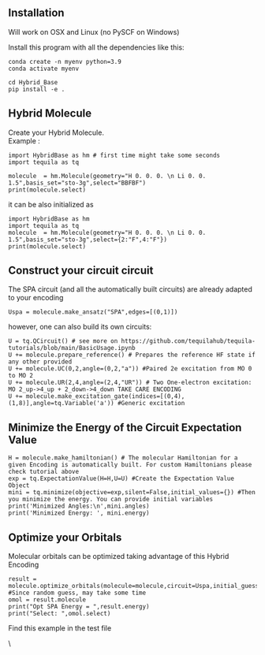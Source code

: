 ## Installation
Will work on OSX and Linux (no PySCF on Windows)

Install this program with all the dependencies like this:

```
conda create -n myenv python=3.9
conda activate myenv

cd Hybrid_Base
pip install -e .
```

## Hybrid Molecule
Create your Hybrid Molecule. \
Example :

```
import HybridBase as hm # first time might take some seconds
import tequila as tq

molecule  = hm.Molecule(geometry="H 0. 0. 0. \n Li 0. 0. 1.5",basis_set="sto-3g",select="BBFBF")
print(molecule.select)
```

it can be also initialized as

```
import HybridBase as hm
import tequila as tq
molecule  = hm.Molecule(geometry="H 0. 0. 0. \n Li 0. 0. 1.5",basis_set="sto-3g",select={2:"F",4:"F"})
print(molecule.select)
```

## Construct your circuit circuit
The SPA circuit (and all the automatically built circuits) are already adapted to your encoding

```
Uspa = molecule.make_ansatz("SPA",edges=[(0,1)])
```
however, one can also  build its own circuits:

```
U = tq.QCircuit() # see more on https://github.com/tequilahub/tequila-tutorials/blob/main/BasicUsage.ipynb
U += molecule.prepare_reference() # Prepares the reference HF state if any other provided
U += molecule.UC(0,2,angle=(0,2,"a")) #Paired 2e excitation from MO 0 to MO 2
U += molecule.UR(2,4,angle=(2,4,"UR")) # Two One-electron excitation: MO 2_up->4_up + 2_down->4_down TAKE CARE ENCODING
U += molecule.make_excitation_gate(indices=[(0,4),(1,8)],angle=tq.Variable('a')) #Generic excitation

```
## Minimize the Energy of the Circuit Expectation Value

```
H = molecule.make_hamiltonian() # The molecular Hamiltonian for a given Encoding is automatically built. For custom Hamiltonians please check tutorial above
exp = tq.ExpectationValue(H=H,U=U) #Create the Expectation Value Object
mini = tq.minimize(objective=exp,silent=False,initial_values={}) #Then you minimize the energy. You can provide initial variables
print('Minimized Angles:\n',mini.angles)
print('Minimized Energy: ', mini.energy)
```

## Optimize your Orbitals
Molecular orbitals can be optimized taking advantage of this Hybrid Encoding

```
result = molecule.optimize_orbitals(molecule=molecule,circuit=Uspa,initial_guess='random') #Since random guess, may take some time
omol = result.molecule
print("Opt SPA Energy = ",result.energy)
print("Select: ",omol.select)
```


Find this example in the test file

\
